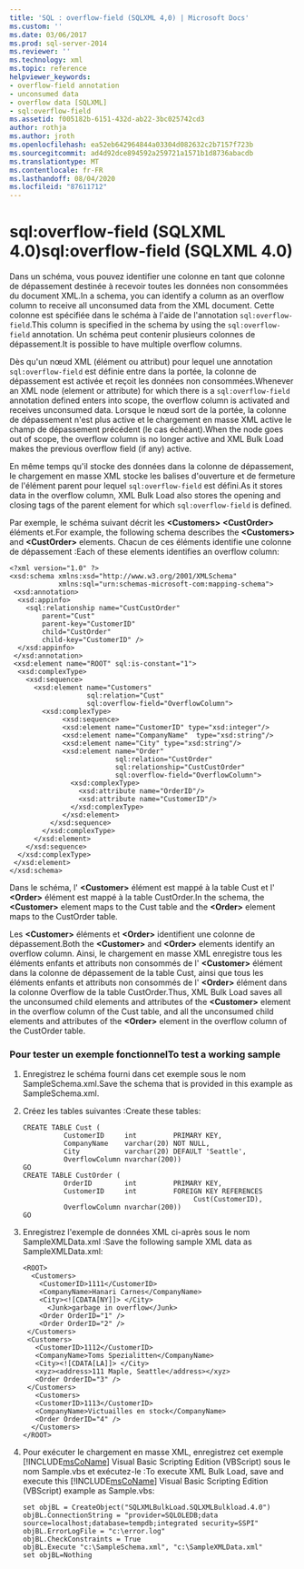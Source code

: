 ```yaml
---
title: 'SQL : overflow-field (SQLXML 4,0) | Microsoft Docs'
ms.custom: ''
ms.date: 03/06/2017
ms.prod: sql-server-2014
ms.reviewer: ''
ms.technology: xml
ms.topic: reference
helpviewer_keywords:
- overflow-field annotation
- unconsumed data
- overflow data [SQLXML]
- sql:overflow-field
ms.assetid: f005182b-6151-432d-ab22-3bc025742cd3
author: rothja
ms.author: jroth
ms.openlocfilehash: ea52eb642964844a03304d082632c2b7157f723b
ms.sourcegitcommit: ad4d92dce894592a259721a1571b1d8736abacdb
ms.translationtype: MT
ms.contentlocale: fr-FR
ms.lasthandoff: 08/04/2020
ms.locfileid: "87611712"
---
```

# <a name="sqloverflow-field-sqlxml-40"></a><span data-ttu-id="4dd14-102">sql:overflow-field (SQLXML 4.0)</span><span class="sxs-lookup"><span data-stu-id="4dd14-102">sql:overflow-field (SQLXML 4.0)</span></span>
  <span data-ttu-id="4dd14-103">Dans un schéma, vous pouvez identifier une colonne en tant que colonne de dépassement destinée à recevoir toutes les données non consommées du document XML.</span><span class="sxs-lookup"><span data-stu-id="4dd14-103">In a schema, you can identify a column as an overflow column to receive all unconsumed data from the XML document.</span></span> <span data-ttu-id="4dd14-104">Cette colonne est spécifiée dans le schéma à l'aide de l'annotation `sql:overflow-field`.</span><span class="sxs-lookup"><span data-stu-id="4dd14-104">This column is specified in the schema by using the `sql:overflow-field` annotation.</span></span> <span data-ttu-id="4dd14-105">Un schéma peut contenir plusieurs colonnes de dépassement.</span><span class="sxs-lookup"><span data-stu-id="4dd14-105">It is possible to have multiple overflow columns.</span></span>  
  
 <span data-ttu-id="4dd14-106">Dès qu'un nœud XML (élément ou attribut) pour lequel une annotation `sql:overflow-field` est définie entre dans la portée, la colonne de dépassement est activée et reçoit les données non consommées.</span><span class="sxs-lookup"><span data-stu-id="4dd14-106">Whenever an XML node (element or attribute) for which there is a `sql:overflow-field` annotation defined enters into scope, the overflow column is activated and receives unconsumed data.</span></span> <span data-ttu-id="4dd14-107">Lorsque le nœud sort de la portée, la colonne de dépassement n'est plus active et le chargement en masse XML active le champ de dépassement précédent (le cas échéant).</span><span class="sxs-lookup"><span data-stu-id="4dd14-107">When the node goes out of scope, the overflow column is no longer active and XML Bulk Load makes the previous overflow field (if any) active.</span></span>  
  
 <span data-ttu-id="4dd14-108">En même temps qu'il stocke des données dans la colonne de dépassement, le chargement en masse XML stocke les balises d'ouverture et de fermeture de l'élément parent pour lequel `sql:overflow-field` est défini.</span><span class="sxs-lookup"><span data-stu-id="4dd14-108">As it stores data in the overflow column, XML Bulk Load also stores the opening and closing tags of the parent element for which `sql:overflow-field` is defined.</span></span>  
  
 <span data-ttu-id="4dd14-109">Par exemple, le schéma suivant décrit les **\<Customers>** **\<CustOrder>** éléments et.</span><span class="sxs-lookup"><span data-stu-id="4dd14-109">For example, the following schema describes the **\<Customers>** and **\<CustOrder>** elements.</span></span> <span data-ttu-id="4dd14-110">Chacun de ces éléments identifie une colonne de dépassement :</span><span class="sxs-lookup"><span data-stu-id="4dd14-110">Each of these elements identifies an overflow column:</span></span>  
  
```  
<?xml version="1.0" ?>  
<xsd:schema xmlns:xsd="http://www.w3.org/2001/XMLSchema"  
            xmlns:sql="urn:schemas-microsoft-com:mapping-schema">  
 <xsd:annotation>  
  <xsd:appinfo>  
    <sql:relationship name="CustCustOrder"  
        parent="Cust"  
        parent-key="CustomerID"  
        child="CustOrder"  
        child-key="CustomerID" />  
  </xsd:appinfo>  
 </xsd:annotation>  
 <xsd:element name="ROOT" sql:is-constant="1">  
  <xsd:complexType>  
    <xsd:sequence>   
      <xsd:element name="Customers"   
                   sql:relation="Cust"  
                   sql:overflow-field="OverflowColumn">  
        <xsd:complexType>  
             <xsd:sequence>   
             <xsd:element name="CustomerID" type="xsd:integer"/>  
             <xsd:element name="CompanyName"  type="xsd:string"/>  
             <xsd:element name="City" type="xsd:string"/>  
             <xsd:element name="Order"  
                          sql:relation="CustOrder"  
                          sql:relationship="CustCustOrder"  
                          sql:overflow-field="OverflowColumn">  
               <xsd:complexType>  
                 <xsd:attribute name="OrderID"/>  
                 <xsd:attribute name="CustomerID"/>  
               </xsd:complexType>  
             </xsd:element>  
          </xsd:sequence>   
        </xsd:complexType>  
      </xsd:element>  
    </xsd:sequence>  
  </xsd:complexType>  
 </xsd:element>  
</xsd:schema>  
```  
  
 <span data-ttu-id="4dd14-111">Dans le schéma, l' **\<Customer>** élément est mappé à la table Cust et l' **\<Order>** élément est mappé à la table CustOrder.</span><span class="sxs-lookup"><span data-stu-id="4dd14-111">In the schema, the **\<Customer>** element maps to the Cust table and the **\<Order>** element maps to the CustOrder table.</span></span>  
  
 <span data-ttu-id="4dd14-112">Les **\<Customer>** éléments et **\<Order>** identifient une colonne de dépassement.</span><span class="sxs-lookup"><span data-stu-id="4dd14-112">Both the **\<Customer>** and **\<Order>** elements identify an overflow column.</span></span> <span data-ttu-id="4dd14-113">Ainsi, le chargement en masse XML enregistre tous les éléments enfants et attributs non consommés de l' **\<Customer>** élément dans la colonne de dépassement de la table Cust, ainsi que tous les éléments enfants et attributs non consommés de l' **\<Order>** élément dans la colonne Overflow de la table CustOrder.</span><span class="sxs-lookup"><span data-stu-id="4dd14-113">Thus, XML Bulk Load saves all the unconsumed child elements and attributes of the **\<Customer>** element in the overflow column of the Cust table, and all the unconsumed child elements and attributes of the **\<Order>** element in the overflow column of the CustOrder table.</span></span>  
  
### <a name="to-test-a-working-sample"></a><span data-ttu-id="4dd14-114">Pour tester un exemple fonctionnel</span><span class="sxs-lookup"><span data-stu-id="4dd14-114">To test a working sample</span></span>  
  
1.  <span data-ttu-id="4dd14-115">Enregistrez le schéma fourni dans cet exemple sous le nom SampleSchema.xml.</span><span class="sxs-lookup"><span data-stu-id="4dd14-115">Save the schema that is provided in this example as SampleSchema.xml.</span></span>  
  
2.  <span data-ttu-id="4dd14-116">Créez les tables suivantes :</span><span class="sxs-lookup"><span data-stu-id="4dd14-116">Create these tables:</span></span>  
  
    ```  
    CREATE TABLE Cust (  
              CustomerID     int         PRIMARY KEY,  
              CompanyName    varchar(20) NOT NULL,  
              City           varchar(20) DEFAULT 'Seattle',  
              OverflowColumn nvarchar(200))  
    GO  
    CREATE TABLE CustOrder (  
              OrderID        int         PRIMARY KEY,  
              CustomerID     int         FOREIGN KEY REFERENCES  
                                              Cust(CustomerID),  
              OverflowColumn nvarchar(200))  
    GO  
    ```  
  
3.  <span data-ttu-id="4dd14-117">Enregistrez l'exemple de données XML ci-après sous le nom SampleXMLData.xml :</span><span class="sxs-lookup"><span data-stu-id="4dd14-117">Save the following sample XML data as SampleXMLData.xml:</span></span>  
  
    ```  
    <ROOT>  
      <Customers>  
        <CustomerID>1111</CustomerID>  
        <CompanyName>Hanari Carnes</CompanyName>  
        <City><![CDATA[NY]]> </City>  
          <Junk>garbage in overflow</Junk>  
        <Order OrderID="1" />  
        <Order OrderID="2" />  
     </Customers>  
     <Customers>  
       <CustomerID>1112</CustomerID>  
       <CompanyName>Toms Spezialitten</CompanyName>  
       <City><![CDATA[LA]]> </City>  
       <xyz><address>111 Maple, Seattle</address></xyz>     
       <Order OrderID="3" />  
     </Customers>  
       <Customers>  
       <CustomerID>1113</CustomerID>  
       <CompanyName>Victuailles en stock</CompanyName>  
       <Order OrderID="4" />  
      </Customers>  
    </ROOT>  
    ```  
  
4.  <span data-ttu-id="4dd14-118">Pour exécuter le chargement en masse XML, enregistrez cet exemple [!INCLUDE[msCoName](../../../includes/msconame-md.md)] Visual Basic Scripting Edition (VBScript) sous le nom Sample.vbs et exécutez-le :</span><span class="sxs-lookup"><span data-stu-id="4dd14-118">To execute XML Bulk Load, save and execute this [!INCLUDE[msCoName](../../../includes/msconame-md.md)] Visual Basic Scripting Edition (VBScript) example as Sample.vbs:</span></span>  
  
    ```  
    set objBL = CreateObject("SQLXMLBulkLoad.SQLXMLBulkload.4.0")  
    objBL.ConnectionString = "provider=SQLOLEDB;data source=localhost;database=tempdb;integrated security=SSPI"  
    objBL.ErrorLogFile = "c:\error.log"  
    objBL.CheckConstraints = True  
    objBL.Execute "c:\SampleSchema.xml", "c:\SampleXMLData.xml"  
    set objBL=Nothing  
    ```  
  
  
